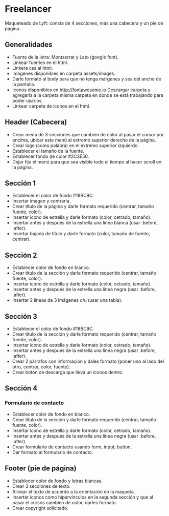 # Freelancer

Maqueteado de Lyft: consta de 4 secciones, más una cabecera y un pie de página.

## Generalidades
+ Fuente de la letra: Montserrat y Lato (google font).
+ Linkear fuentes en el html.
+ Linkera css al html.
+ Imágenes disponibles en carpeta assets/images.
+ Darle formato al body para que no tenga márgenes y sea del ancho de la pantalla.
+ Iconos disponibles en http://fontawesome.io Descargar carpeta y agregarla a la carpeta misma carpeta en donde se está trabajando para poder usarlos.
+ Linkear carpeta de iconos en el html.

## Header (Cabecera)
+ Crear menú de 3 secciones que cambien de color al pasar el cursor por encima, ubicar este menú al extremo superior derecho de la página.
+ Crear logo (como palabra) en el extremo superior izquierdo.
+ Establecer el tamaño de la fuente.
+ Establecer fondo de color #2C3E50.
+ Dejar fijo el menú para que sea visible todo el tiempo al hacer scroll en la página.

## Sección 1
 
+ Establecer el color de fondo #18BC9C.
+ Insertar imagen y centrarla.
+ Crear título de la página y darle formato requerido (centrar, tamaño fuente, color).
+ Insertar icono de estrella y darle formato (color, cetrado, tamaño).
+ Insertar antes y después de la estrella una línea blanca (usar :before, :after).
+ Insertar bajada de título y darle formato (color, tamaño de fuente, centrar).

## Sección 2

+ Establecer color de fondo en blanco.
+ Crear título de la sección y darle formato requerido (centrar, tamaño fuente, color).
+ Insertar icono de estrella y darle formato (color, cetrado, tamaño).
+ Insertar antes y después de la estrella una línea negra (usar :before, :after).
+ Insertar 2 líneas de 3 imágenes c/u (usar una tabla).

## Sección 3

+ Establecer el color de fondo #18BC9C.
+ Crear título de la sección y darle formato requerido (centrar, tamaño fuente, color).
+ Insertar icono de estrella y darle formato (color, cetrado, tamaño).
+ Insertar antes y después de la estrella una línea negra (usar :before, :after).
+ Crear 2 párrafos con información y dales formato (poner uno al lado del otro, centrar, color, fuente). 
+ Crear botón de descarga que lleva un iconos dentro.

## Sección 4
### Formulario de contacto
+ Establecer color de fondo en blanco.
+ Crear título de la sección y darle formato requerido (centrar, tamaño fuente, color).
+ Insertar icono de estrella y darle formato (color, cetrado, tamaño).
+ Insertar antes y después de la estrella una línea negra (usar :before, :after).
+ Crear formulario de contacto usando form, input, button.
+ Dar formato al formulario de contacto.

## Footer (pie de página)

+ Establecer color de fondo y letras blancas.
+ Crear 3 secciones de texto.
+ Alinear el texto de acuerdo a la orientación en la maqueta.
+ Insertar iconos como hipervínculos en la segunda sección y que al pasar el cursos cambien de color, darles formato.
+ Crear copyright solicitado.



